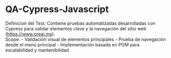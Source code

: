 # QA-Cypress-Javascript
Definicion del Test:  Contiene pruebas automatizadas desarrolladas con Cypress para validar elementos clave y la navegación del sitio web  (https://www.creai.mx).  
Scope: - Validación visual de elementos principales  - Prueba de navegación desde el menú principal - Implementación basada en POM para escalabilidad y mantenibilidad
